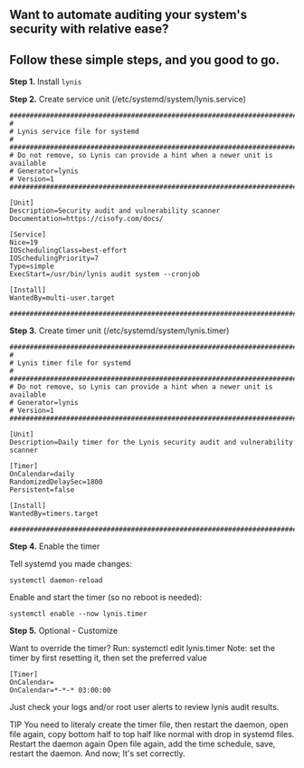 ## Want to automate auditing your system's security with relative ease? 
## Follow these simple steps, and you good to go.

__Step 1.__
Install `lynis`

__Step 2.__
Create service unit (/etc/systemd/system/lynis.service)

```
#################################################################################
#
# Lynis service file for systemd
#
#################################################################################
# Do not remove, so Lynis can provide a hint when a newer unit is available
# Generator=lynis
# Version=1
#################################################################################

[Unit]
Description=Security audit and vulnerability scanner
Documentation=https://cisofy.com/docs/

[Service]
Nice=19
IOSchedulingClass=best-effort
IOSchedulingPriority=7
Type=simple
ExecStart=/usr/bin/lynis audit system --cronjob

[Install]
WantedBy=multi-user.target

#################################################################################
```

__Step 3.__ 
Create timer unit (/etc/systemd/system/lynis.timer)

```
#################################################################################
#
# Lynis timer file for systemd
#
#################################################################################
# Do not remove, so Lynis can provide a hint when a newer unit is available
# Generator=lynis
# Version=1
#################################################################################

[Unit]
Description=Daily timer for the Lynis security audit and vulnerability scanner

[Timer]
OnCalendar=daily
RandomizedDelaySec=1800
Persistent=false

[Install]
WantedBy=timers.target

#################################################################################
```

__Step 4.__
Enable the timer

Tell systemd you made changes: 

```systemctl daemon-reload```

Enable and start the timer (so no reboot is needed): 

```systemctl enable --now lynis.timer```

__Step 5.__ 
Optional - Customize

Want to override the timer? Run: systemctl edit lynis.timer
Note: set the timer by first resetting it, then set the preferred value
```
[Timer]
OnCalendar=
OnCalendar=*-*-* 03:00:00
```
Just check your logs and/or root user alerts to review lynis audit results.

TIP You need to literaly create the timer file, then restart the daemon, open file again, copy bottom half to top half like normal with drop in systemd files.
Restart the daemon again
Open file again, add the time schedule, save, restart the daemon. 
And now; It's set correctly.
